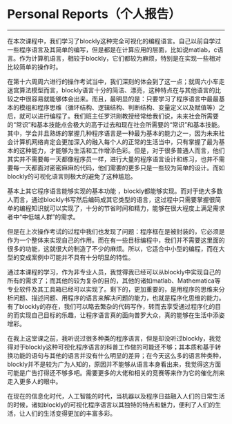# Personal Reports（个人报告）

---



在本次课程中，我们学习了blockly这种完全可视化的编程语言。自己以前自学过一些程序语言及其简单的编写，但是都是在计算应用的层面，比如说matlab，c语言。作为计算机语言，相较于blockly，它们都较为麻烦，特别是在实现一些相对比较简单的操作时。

在第十六周周六进行的操作考试当中，我们深刻的体会到了这一点；就周六小车走迷宫算法模型而言，blockly语言十分的简洁、漂亮，这种特点在与其他语言的比较之中很容易就能够体会出来。而且，最明显的是：只要学习了程序语言中最最基本的模组和程序思维（循环结构、逻辑结构、判断结构、变量定义以及赋值等）之后，就可以进行编程了。我们班主任罗洪刚教授经常给我们说，未来社会所需要的“常识”和基本技能点会极大的高于过去和现在社会所需要的“常识”和基本技能。其中，学会并且熟练的掌握几种程序语言是一种最为基本的能力之一，因为未来社会计算机网络肯定会更加深入的融入每个人的正常的生活当中，只有掌握了最为基本的这种能力，才能够为生活和工作增添色彩。但是，对于很多普通人而言，他们其实并不需要每一天都像程序员一样，进行大量的程序语言设计和练习，也并不需要每一天都面对密密麻麻的代码，他们需要的更多只是一些较为简单的设计。而如blockly的可视化语言则极大的避免了这种尴尬。

基本上其它程序语言能够实现的基本功能 ，blockly都能够实现。而对于绝大多数人而言，通过blockly书写然后编码成其它类型的语言，这过程中只需要掌握很简单的编程知识就可以实现了，十分的节省时间和精力，能够在很大程度上满足需求者中“中低端人群”的需求。

但是在上次操作考试的过程中我们也发现了问题：程序框在是被封装的，它必须是作为一个整体来实现自己的作用。而在有一些目标编程中，我们并不需要这里面的很多的功能，这就很大的制造了不少的麻烦。所以，它适合中小型的编程，而在大型的变成案例中可能并不具有十分明显的特性。

通过本课程的学习，作为非专业人员，我觉得我已经可以从blockly中实现自己的所有的需求了；而其他的较为复杂的目的，其他的诸如matlab、Mathematica等专业软件及其工具箱已经可以实现了。剩下的，更加重要的，是用程序的思维来分析问题、描述问题、用程序的语言来解决问题的能力，也就是程序化思维的能力。有了blockly的存在，我们可以略去繁杂的代码写作，转而去享受通过程序化的目的而实现自己目标的乐趣，让程序语言真的面向普罗大众，真的能够在生活中添姿增彩。

在我上这堂课之前，我听说过很多种类的程序语言，但是却没听过blockly，我觉得对于blockly这种可视化程序语言的科普工作做的可能还不够；其本质和基于转换功能的语句与其他的语言并没有什么明显的差异；在今天这么多的语言种类种，blockly并不是较为广为人知的，原因并不能够从语言本身看出来，我觉得这方面可能是广告打得还不够多吧。需要更多的大佬和相关的竞赛等来作为它的催化剂来走入更多人的眼中。

在现在的信息化时代，人工智能的时代，当机器以及程序日益融入人们的日常生活的时候，诸如blockly的可视化程序语言以其独特的特点和魅力，便利了人们的生活，让人们的生活变得更加的丰富多彩。

